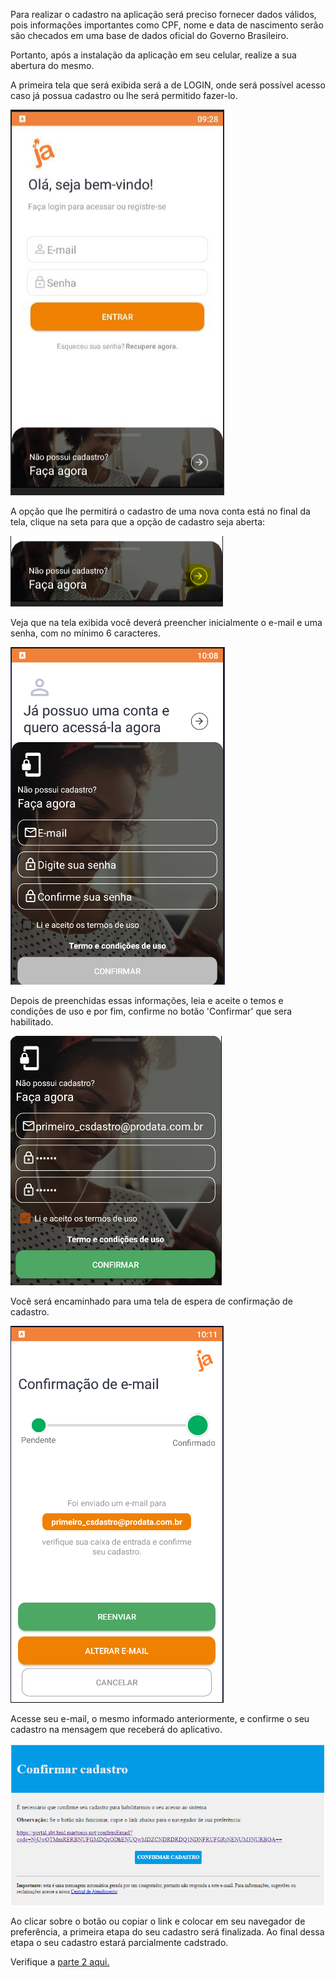 Para realizar o cadastro na aplicação será preciso fornecer dados válidos, pois informações importantes como CPF, nome e data de nascimento serão são checados em uma base de dados oficial do Governo Brasileiro.

Portanto, após a instalação da aplicação em seu celular, realize a sua abertura do mesmo.

A primeira tela que será exibida será a de LOGIN, onde será possível acesso caso já possua cadastro ou lhe será permitido fazer-lo.

![image.png](/.attachments/image-8ab746c7-53f2-45f7-8da5-61b7740827cf.png)

A opção que lhe permitirá o cadastro de uma nova conta está no final da tela, clique na seta para que a opção de cadastro seja aberta:

![image.png](/.attachments/image-b605ca3b-8898-4b2a-a3ed-5170c53d00a1.png)

Veja que na tela exibida você deverá preencher inicialmente o e-mail e uma senha, com no mínimo 6 caracteres.

![image.png](/.attachments/image-fb2d6809-abe9-491e-8851-9fe250ba5a77.png)

Depois de preenchidas essas informações, leia e aceite o temos e condições de uso e por fim, confirme no botão 'Confirmar' que sera habilitado.

![image.png](/.attachments/image-8fbcd161-86bd-403c-b8aa-19d0062676d4.png)

Você será encaminhado para uma tela de espera de confirmação de cadastro.

![image.png](/.attachments/image-f8c489bc-bb9a-465b-85bd-cc2b5d89b9ab.png)


Acesse seu e-mail, o mesmo informado anteriormente, e confirme o seu cadastro na mensagem que receberá do aplicativo.

![image.png](/.attachments/image-f53e7e0d-e5d0-4d25-a2b9-a61ea6b2fed3.png)

Ao clicar sobre o botão ou copiar o link e colocar em seu navegador de preferência, a primeira etapa do seu cadastro será finalizada. Ao final dessa etapa o seu cadastro estará parcialmente cadstrado.

Verifique a [parte 2 aqui.](/ABT-%2D-app-para-uso-no-transporte-público/2.-Cadastrando-sua-conta-de-acesso/2.1.-Pré-cadastro-e-confirmação-de-e%2Dmail-%2D-Parte-1)


